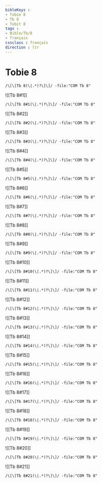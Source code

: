 ```yaml
---
bibleKeys : 
- Tobie 8
- Tb 8
- Tobit 8
tags : 
- Bible/Tb/8
- français
cssclass : français
direction : ltr
---
```


# Tobie 8

```query
/\[\[Tb 8(\|.*)?\]\]/ -file:"COM Tb 8"
```



![[Tb 8#1]]

```query
/\[\[Tb 8#1(\|.*)?\]\]/ -file:"COM Tb 8"
```

![[Tb 8#2]]

```query
/\[\[Tb 8#2(\|.*)?\]\]/ -file:"COM Tb 8"
```

![[Tb 8#3]]

```query
/\[\[Tb 8#3(\|.*)?\]\]/ -file:"COM Tb 8"
```

![[Tb 8#4]]

```query
/\[\[Tb 8#4(\|.*)?\]\]/ -file:"COM Tb 8"
```

![[Tb 8#5]]

```query
/\[\[Tb 8#5(\|.*)?\]\]/ -file:"COM Tb 8"
```

![[Tb 8#6]]

```query
/\[\[Tb 8#6(\|.*)?\]\]/ -file:"COM Tb 8"
```

![[Tb 8#7]]

```query
/\[\[Tb 8#7(\|.*)?\]\]/ -file:"COM Tb 8"
```

![[Tb 8#8]]

```query
/\[\[Tb 8#8(\|.*)?\]\]/ -file:"COM Tb 8"
```

![[Tb 8#9]]

```query
/\[\[Tb 8#9(\|.*)?\]\]/ -file:"COM Tb 8"
```

![[Tb 8#10]]

```query
/\[\[Tb 8#10(\|.*)?\]\]/ -file:"COM Tb 8"
```

![[Tb 8#11]]

```query
/\[\[Tb 8#11(\|.*)?\]\]/ -file:"COM Tb 8"
```

![[Tb 8#12]]

```query
/\[\[Tb 8#12(\|.*)?\]\]/ -file:"COM Tb 8"
```

![[Tb 8#13]]

```query
/\[\[Tb 8#13(\|.*)?\]\]/ -file:"COM Tb 8"
```

![[Tb 8#14]]

```query
/\[\[Tb 8#14(\|.*)?\]\]/ -file:"COM Tb 8"
```

![[Tb 8#15]]

```query
/\[\[Tb 8#15(\|.*)?\]\]/ -file:"COM Tb 8"
```

![[Tb 8#16]]

```query
/\[\[Tb 8#16(\|.*)?\]\]/ -file:"COM Tb 8"
```

![[Tb 8#17]]

```query
/\[\[Tb 8#17(\|.*)?\]\]/ -file:"COM Tb 8"
```

![[Tb 8#18]]

```query
/\[\[Tb 8#18(\|.*)?\]\]/ -file:"COM Tb 8"
```

![[Tb 8#19]]

```query
/\[\[Tb 8#19(\|.*)?\]\]/ -file:"COM Tb 8"
```

![[Tb 8#20]]

```query
/\[\[Tb 8#20(\|.*)?\]\]/ -file:"COM Tb 8"
```

![[Tb 8#21]]

```query
/\[\[Tb 8#21(\|.*)?\]\]/ -file:"COM Tb 8"
```

